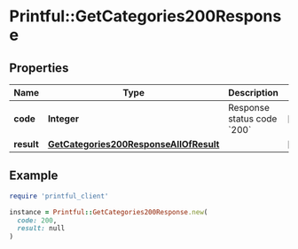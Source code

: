 # Printful::GetCategories200Response

## Properties

| Name | Type | Description | Notes |
| ---- | ---- | ----------- | ----- |
| **code** | **Integer** | Response status code &#x60;200&#x60; | [optional] |
| **result** | [**GetCategories200ResponseAllOfResult**](GetCategories200ResponseAllOfResult.md) |  | [optional] |

## Example

```ruby
require 'printful_client'

instance = Printful::GetCategories200Response.new(
  code: 200,
  result: null
)
```

